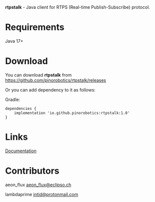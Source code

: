 **rtpstalk** - Java client for RTPS (Real-time Publish-Subscribe) protocol.

# Requirements

Java 17+

# Download

You can download **rtpstalk** from <https://github.com/pinorobotics/rtpstalk/releases>

Or you can add dependency to it as follows:

Gradle:

```
dependencies {
    implementation 'io.github.pinorobotics:rtpstalk:1.0'
}
```

# Links

[Documentation](http://pinoweb.freetzi.com/rtpstalk)

# Contributors

aeon_flux <aeon_flux@eclipso.ch>

lambdaprime <intid@protonmail.com>

